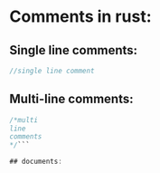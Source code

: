 # Comments in rust:

## Single line comments:
```rust
//single line comment
```

## Multi-line comments:
```rust
/*multi
line 
comments
*/```

## documents:
